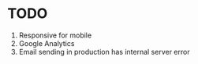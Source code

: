# TODO

1. Responsive for mobile
2. Google Analytics
3. Email sending in production has internal server error
